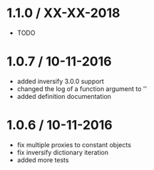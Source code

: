 
1.1.0 / XX-XX-2018
===================

* TODO

1.0.7 / 10-11-2016
===================

* added inversify 3.0.0 support
* changed the log of a function argument to '<Function>'
* added definition documentation

1.0.6 / 10-11-2016
===================

* fix multiple proxies to constant objects
* fix inversify dictionary iteration
* added more tests
